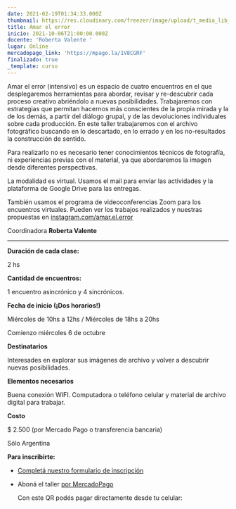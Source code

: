 ```yaml
---
date: 2021-02-19T01:34:33.000Z
thumbnail: https://res.cloudinary.com/freezer/image/upload/t_media_lib_thumb/v1630332536/2021/Errar_los_Aparatos_-_Web_copia_qcpr3k.jpg
title: Amar el error
inicio: 2021-10-06T21:00:00.000Z
docente: 'Roberta Valente '
lugar: Online
mercadopago_link: 'https://mpago.la/1V8CGRF'
finalizado: true
_template: curso
---
```


Amar el error (intensivo) es un espacio de cuatro encuentros en el que desplegaremos herramientas para abordar, revisar y re-descubrir cada proceso creativo abriéndolo a nuevas posibilidades. Trabajaremos con estrategias que permitan hacernos más conscientes de la propia mirada y la de los demás, a partir del diálogo grupal, y de las devoluciones individuales sobre cada producción. En este taller trabajaremos con el archivo fotográfico buscando en lo descartado, en lo errado y en los no-resultados la construcción de sentido.

Para realizarlo no es necesario tener conocimientos técnicos de fotografía, ni experiencias previas con el material, ya que abordaremos la imagen desde diferentes perspectivas.

La modalidad es virtual. Usamos el mail para enviar las actividades y la plataforma de Google Drive para las entregas.

También usamos el programa de videoconferencias Zoom para los encuentros virtuales. Pueden ver los trabajos realizados y nuestras propuestas en [instagram.com/amar.el.error](http://instagram.com/amar.el.error.)

Coordinadora **Roberta Valente**

***

**Duración de cada clase:**

2 hs

**Cantidad de encuentros:**

1 encuentro asincrónico y 4 sincrónicos.

**Fecha de inicio (¡Dos horarios!)**

Miércoles de 10hs a 12hs / Miércoles de 18hs a 20hs

Comienzo miércoles 6 de octubre

**Destinatarios**

Interesades en explorar sus imágenes de archivo y volver a descubrir nuevas posibilidades.

**Elementos necesarios**

Buena conexión WIFI. Computadora o teléfono celular y material de archivo digital para trabajar.

**Costo**

$ 2.500 (por Mercado Pago o transferencia bancaria)

Sólo Argentina

**Para inscribirte:**

* [Completá nuestro formulario de inscripción](https://docs.google.com/forms/d/12-OE3ojsgp-AU5I3_i43ctxlPg9RZ2f7m3yfo9GhvGE/edit)
* Aboná el taller [por MercadoPago](https://mpago.la/1V8CGRF)

  Con este QR podés pagar directamente desde tu celular:
